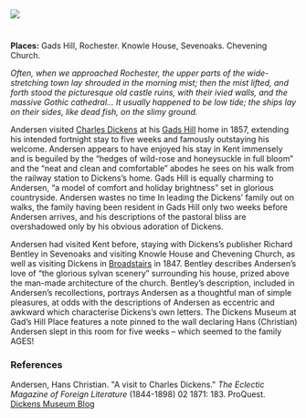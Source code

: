 <html><head></head><body><a href="https://dev.visual-essays.app"><img src="https://dev-visual-essays.netlify.app/images/ve-button.png"/></a> 
<param author="Dr Alyson Hunt" banner="/images/banners/19c.jpg" layout="vtl" title="Hans Christian Anderson" ve-config=""/> 

<param aliases="Rochester" eid="Q507517" ve-entity=""/>
<param aliases="castle" eid="Q1125527" ve-entity=""/>
<param aliases="Sevenoaks" eid="Q939838" ve-entity=""/> 
<param aliases="Knowle House" eid="Q1285144" ve-entity=""/>
<param aliases="Chevening Church" eid="Q17529916" ve-entity=""/> 
<param aliases="Gads Hill" eid="Q104082075" ve-entity=""/>

#

**Places:** Gads Hill, Rochester. Knowle House, Sevenoaks. Chevening Church.
<param manifest="https://iiif.juncture-digital.org/wc:HCA_by_Thora_Hallager_1869.jpg/manifest.json" ve-image-v2/>

_Often, when we approached Rochester, the upper parts of the wide-stretching town lay shrouded in the morning mist; then the mist lifted, and forth stood the picturesque old castle ruins, with their ivied walls, and the massive Gothic cathedral... It usually happened to be low tide; the ships lay on their sides, like dead fish, on the slimy ground._
<param manifest="https://iiif.juncture-digital.org/wc:Rochester_Castle_from_the_east.jpg/manifest.json" ve-image-v2/>
<param center="Q507517" ve-map="" zoom="10"/>

Andersen visited [Charles Dickens](/dickens/dickens-biography) at his [Gads Hill](/dickens/dickens-gads-hill) home in 1857, extending his intended fortnight stay to five weeks and famously outstaying his welcome. Andersen appears to have enjoyed his stay in Kent immensely and is beguiled by the “hedges of wild-rose and honeysuckle in full bloom” and the “neat and clean and comfortable” abodes he sees on his walk from the railway station to Dickens’s home. Gads Hill is equally charming to Andersen, “a model of comfort and holiday brightness” set in glorious countryside. Andersen wastes no time In leading the Dickens’ family out on walks, the family having been resident in Gads Hill only two weeks before Andersen arrives, and his descriptions of the pastoral bliss are overshadowed only by his obvious adoration of Dickens.
<param attribution="Benjamin Mortley" label="Gad's Hill" url="https://stor.artstor.org/stor/5c3cfffa-911e-44cf-ab35-28b94bf80418" ve-image=""/>
<param center="Q2336499" ve-map="" zoom="10"/>

Andersen had visited Kent before, staying with Dickens’s publisher Richard Bentley in Sevenoaks and visiting Knowle House and Chevening Church, as well as visiting Dickens in [Broadstairs](/dickens/broadstairs-19th-century) in 1847. Bentley describes Andersen’s love of “the glorious sylvan scenery” surrounding his house, prized above the man-made architecture of the church. Bentley’s description, included in Andersen’s recollections, portrays Andersen as a thoughtful man of simple pleasures, at odds with the descriptions of Andersen as eccentric and awkward which characterise Dickens’s own letters. The Dickens Museum at Gad’s Hill Place  features a note pinned to the wall declaring Hans (Christian) Andersen slept in this room for five weeks – which seemed to the family AGES! 
<param manifest="https://iiif.juncture-digital.org/wc:Knowle_Lake_-_geograph.org.uk_-_1843108.jpg/manifest.json" ve-image-v2/>
<param center="Q939838" ve-map="" zoom="10"/>

### References

Andersen, Hans Christian. "A visit to Charles Dickens." _The Eclectic Magazine of Foreign Literature_ (1844-1898) 02 1871: 183. ProQuest.   
[Dickens Museum Blog](https://dickensmuseum.com/blogs/charles-dickens-museum/hans-christian-andersen-the-eccentric-guest)  
<param manifest="https://iiif.juncture-digital.org/wc:St_Botolph%27s_Church%2C_Chevening_%28Geograph_Image_1888106_b4cefa87%29.jpg/manifest.json" ve-image-v2/>
</body></html>